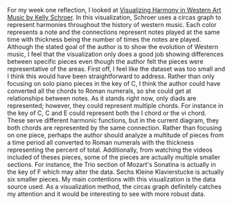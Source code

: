 For my week one reflection, I looked at [Visualizing Harmony in Western Art Music by Kelly Schroer](http://kellyschroer.com/harmony.html).
In this visualization, Schroer uses a circas graph to represent harmonies throughout the history of western music.
Each color represents a note and the connections represent notes played at the same time with thickness being the number of times the notes are played.
Although the stated goal of the author is to show the evolution of Western music, I feel that the visualization only does a good job showing differences between specific pieces even though the author felt the pieces were representative of the areas.
First off, I feel like the dataset was too small and I think this would have been straightforward to address.
Rather than only focusing on solo piano pieces in the key of C, I think the author could have converted all the chords to Roman numerals, so she could get at relationships between notes. 
As it stands right now, only diads are represented; however, they could represent multiple chords.
For instance in the key of C, C and E could represent both the I chord or the vi chord.
These serve different harmonic functions, but in the current diagram, they both chords are represented by the same connection.
Rather than focusing on one piece, perhaps the author should analyze a multitude of pieces from a time period all converted to Roman numerals with the thickness representing the percent of total.
Additionally, from watching the videos included of theses pieces, some of the pieces are actually multiple smaller sections. For instance, the Trio section of Mozart's Sonatina is actually in the key of F which may alter the data. Sechs Kleine Klavierstucke is actually six smaller pieces.
My main contentions with this visualization is the data source used. As a visualization method, the circas graph definitely catches my attention and it would be interesting to see with more robust data.
